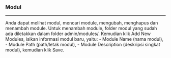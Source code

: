 ### Modul
<hr>
Anda dapat melihat modul, mencari module, mengubah, menghapus dan menambah module. Untuk menambah module, folder modul yang sudah ada diletakkan dalam folder admin/modules/. Kemudian klik Add New Modules, isikan informasi modul baru, yaitu:
- Module Name (nama modul),
- Module Path (path/letak modul),
- Module Description (deskripsi singkat modul), kemudian klik Save.
